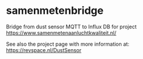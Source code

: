 # samenmetenbridge
Bridge from dust sensor MQTT to Influx DB for project https://www.samenmetenaanluchtkwaliteit.nl/

See also the project page with more information at:
https://revspace.nl/DustSensor

